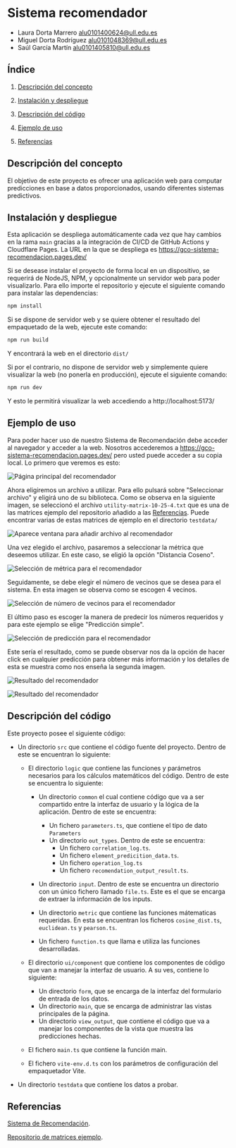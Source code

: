 # Sistema recomendador 
- Laura Dorta Marrero <alu0101400624@ull.edu.es>
- Miguel Dorta Rodríguez <alu0101048369@ull.edu.es>
- Saúl García Martín <alu0101405810@ull.edu.es>

## Índice

1. [Descripción del concepto](#descripción-del-concepto)

2. [Instalación  y despliegue](#instalación-y-despliegue)

3. [Descripción del código](#descripción-del-código)

4. [Ejemplo de uso](#ejemplo-de-uso)

5. [Referencias](#referencias)

## Descripción del concepto
El objetivo de este proyecto es ofrecer una aplicación web para computar predicciones en base a datos proporcionados, usando diferentes sistemas predictivos.

## Instalación y despliegue

Esta aplicación se despliega automáticamente cada vez que hay cambios en la rama `main` gracias a la integración de CI/CD de GitHub Actions y Cloudflare Pages. La URL en la que se despliega es https://gco-sistema-recomendacion.pages.dev/

Si se desease instalar el proyecto de forma local en un dispositivo, se requerirá de NodeJS, NPM, y opcionalmente un servidor web para poder visualizarlo. Para ello importe el repositorio y ejecute el siguiente comando para instalar las dependencias:

```sh
npm install
```

Si se dispone de servidor web y se quiere obtener el resultado del empaquetado de la web, ejecute este comando:

```sh
npm run build
```

Y encontrará la web en el directorio `dist/`

Si por el contrario, no dispone de servidor web y simplemente quiere visualizar la web (no ponerla en producción), ejecute el siguiente comando:

```sh
npm run dev
```

Y esto le permitirá visualizar la web accediendo a http://localhost:5173/


## Ejemplo de uso
Para poder hacer uso de nuestro Sistema de Recomendación debe acceder al navegador y acceder a la web. Nosotros accederemos a https://gco-sistema-recomendacion.pages.dev/ pero usted puede acceder a su copia local. Lo primero que veremos es esto:

![Página principal del recomendador](/docs/Inicio.png)

Ahora eligiremos un archivo a utilizar. Para ello pulsará sobre "Seleccionar archivo" y eligirá uno de su biblioteca. Como se observa en la siguiente imagen, se seleccionó el archivo `utility-matrix-10-25-4.txt` que es una de las matrices ejemplo del repositorio añadido a las [Referencias](#referencias). Puede encontrar varias de estas matrices de ejemplo en el directorio `testdata/`

![Aparece ventana para añadir archivo al recomendador](/docs/Seleccionar_archivo.png)

Una vez elegido el archivo, pasaremos a seleccionar la métrica que deseemos utilizar. En este caso, se eligió la opción "Distancia Coseno". 

![Selección de métrica para el recomendador](/docs/Seleccionar_metrica.png)

Seguidamente, se debe elegir el número de vecinos que se desea para el sistema. En esta imagen se observa como se escogen 4 vecinos.

![Selección de número de vecinos para el recomendador](/docs/N_vecinos.png)

El último paso es escoger la manera de predecir los números requeridos y para este ejemplo se elige "Predicción simple".

![Selección de predicción para el recomendador](/docs/Seleccionar_prediccion.png)

Este sería el resultado, como se puede observar nos da la opción de hacer click en cualquier predicción para obtener más información y los detalles de esta se muestra como nos enseña la segunda imagen.

![Resultado del recomendador](/docs/Resultado_p1.png)

![Resultado del recomendador](/docs/Resultado_p2.png)


## Descripción del código
Este proyecto posee el siguiente código:
- Un directorio `src` que contiene el código fuente del proyecto. Dentro de este se encuentran lo siguiente:

    - El directorio `logic` que contiene las funciones y parámetros necesarios para los cálculos matemáticos del código. Dentro de este se encuentra lo siguiente:
      - Un directorio `common` el cual contiene código que va a ser compartido entre la interfaz de usuario y la lógica de la aplicación. Dentro de este se encuentra:
        - Un fichero `parameters.ts`, que contiene el tipo de dato `Parameters`
        - Un directorio `out_types`. Dentro de este se encuentra:
          - Un fichero `correlation_log.ts`.
          - Un fichero `element_predicition_data.ts`.
          - Un fichero `operation_log.ts`
          - Un fichero `recomendation_output_result.ts`.

      - Un directorio `input`. Dentro de este se encuentra un directorio con un único fichero llamado `file.ts`. Este es el que se encarga de extraer la información de los inputs.
      
      - Un directorio `metric` que contiene las funciones mátematicas requeridas. En esta se encuentran los ficheros `cosine_dist.ts`, `euclidean.ts` y `pearson.ts`.
      - Un fichero `function.ts` que llama e utiliza las funciones desarrolladas.

    - El directorio `ui/component` que contiene los componentes de código que van a manejar la interfaz de usuario. A su ves, contiene lo siguiente:
      - Un directorio `form`, que se encarga de la interfaz del formulario de entrada de los datos.
      - Un directorio `main`, que se encarga de administrar las vistas principales de la página.
      - Un directorio `view_output`, que contiene el código que va a manejar los componentes de la vista que muestra las predicciones hechas.

    - El fichero `main.ts` que contiene la función main.

    - El fichero `vite-env.d.ts` con los parámetros de configuración del empaquetador Vite.

- Un directorio `testdata` que contiene los datos a probar.

## Referencias

[Sistema de Recomendación](https://gco-sistema-recomendacion.pages.dev/).

[Repositorio de matrices ejemplo](https://github.com/ull-cs/gestion-conocimiento/blob/main/recommeder-systems/examples-utility-matrices/utility-matrix-10-25-4.txt).


